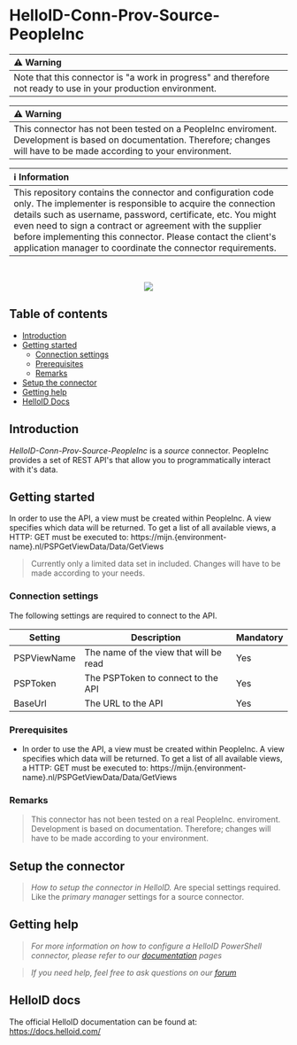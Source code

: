 
# HelloID-Conn-Prov-Source-PeopleInc

| :warning: Warning |
|:---------------------------|
| Note that this connector is "a work in progress" and therefore not ready to use in your production environment. |

| :warning: Warning |
|:---------------------------|
| This connector has not been tested on a PeopleInc enviroment. Development is based on documentation. Therefore; changes will have to be made according to your environment. |

| :information_source: Information |
|:---------------------------|
| This repository contains the connector and configuration code only. The implementer is responsible to acquire the connection details such as username, password, certificate, etc. You might even need to sign a contract or agreement with the supplier before implementing this connector. Please contact the client's application manager to coordinate the connector requirements. |
<br /> 
<p align="center">
  <img src="https://www.tools4ever.nl/connector-logos/peopleinc-logo.png">
</p>

## Table of contents

- [Introduction](#Introduction)
- [Getting started](#Getting-started)
  + [Connection settings](#Connection-settings)
  + [Prerequisites](#Prerequisites)
  + [Remarks](#Remarks)
- [Setup the connector](@Setup-The-Connector)
- [Getting help](#Getting-help)
- [HelloID Docs](#HelloID-docs)

## Introduction

_HelloID-Conn-Prov-Source-PeopleInc_ is a _source_ connector. PeopleInc provides a set of REST API's that allow you to programmatically interact with it's data.

## Getting started

In order to use the API, a view must be created within PeopleInc. A view specifies which data will be returned. To get a list of all available views, a HTTP: GET must be executed to: https://mijn.{environment-name}.nl/PSPGetViewData/Data/GetViews

> Currently only a limited data set in included. Changes will have to be made according to your needs.

### Connection settings

The following settings are required to connect to the API.

| Setting      | Description                            | Mandatory   |
| ------------ | -----------                            | ----------- |
| PSPViewName  | The name of the view that will be read | Yes         |
| PSPToken     | The PSPToken to connect to the API     | Yes         |
| BaseUrl      | The URL to the API                     | Yes         |

### Prerequisites

- In order to use the API, a view must be created within PeopleInc. A view specifies which data will be returned. To get a list of all available views, a HTTP: GET must be executed to: https://mijn.{environment-name}.nl/PSPGetViewData/Data/GetViews

### Remarks

> This connector has not been tested on a real PeopleInc. enviroment. Development is based on documentation. Therefore; changes will have to be made according to your environment.

## Setup the connector

> _How to setup the connector in HelloID._ Are special settings required. Like the _primary manager_ settings for a source connector.

## Getting help

> _For more information on how to configure a HelloID PowerShell connector, please refer to our [documentation](https://docs.helloid.com/hc/en-us/articles/360012557600-Configure-a-custom-PowerShell-source-system) pages_

> _If you need help, feel free to ask questions on our [forum](https://forum.helloid.com)_

## HelloID docs

The official HelloID documentation can be found at: https://docs.helloid.com/
